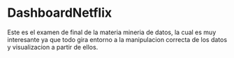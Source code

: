 ﻿# DashboardNetflix
Este es el examen de final de la materia mineria de datos, la cual es muy interesante ya que todo gira entorno a la manipulacion correcta de los datos y visualizacion a partir de ellos.
